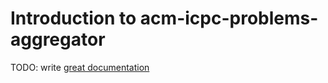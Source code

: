 # Introduction to acm-icpc-problems-aggregator

TODO: write [great documentation](http://jacobian.org/writing/what-to-write/)

